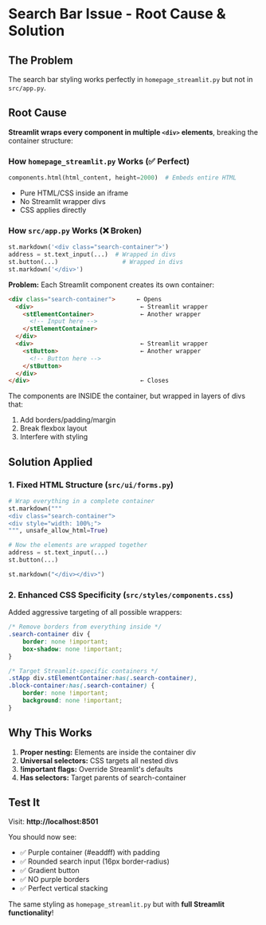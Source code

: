 # Search Bar Issue - Root Cause & Solution

## The Problem

The search bar styling works perfectly in `homepage_streamlit.py` but not in `src/app.py`.

## Root Cause

**Streamlit wraps every component in multiple `<div>` elements**, breaking the container structure:

### How `homepage_streamlit.py` Works (✅ Perfect)
```python
components.html(html_content, height=2000)  # Embeds entire HTML
```
- Pure HTML/CSS inside an iframe
- No Streamlit wrapper divs
- CSS applies directly

### How `src/app.py` Works (❌ Broken)
```python
st.markdown('<div class="search-container">')
address = st.text_input(...)  # Wrapped in divs
st.button(...)                  # Wrapped in divs
st.markdown('</div>')
```

**Problem:** Each Streamlit component creates its own container:
```html
<div class="search-container">      ← Opens
  <div>                              ← Streamlit wrapper
    <stElementContainer>             ← Another wrapper
      <!-- Input here -->
    </stElementContainer>
  </div>
  <div>                              ← Streamlit wrapper
    <stButton>                       ← Another wrapper
      <!-- Button here -->
    </stButton>
  </div>
</div>                               ← Closes
```

The components are INSIDE the container, but wrapped in layers of divs that:
1. Add borders/padding/margin
2. Break flexbox layout
3. Interfere with styling

## Solution Applied

### 1. Fixed HTML Structure (`src/ui/forms.py`)
```python
# Wrap everything in a complete container
st.markdown("""
<div class="search-container">
<div style="width: 100%;">
""", unsafe_allow_html=True)

# Now the elements are wrapped together
address = st.text_input(...)
st.button(...)

st.markdown("</div></div>")
```

### 2. Enhanced CSS Specificity (`src/styles/components.css`)
Added aggressive targeting of all possible wrappers:
```css
/* Remove borders from everything inside */
.search-container div {
    border: none !important;
    box-shadow: none !important;
}

/* Target Streamlit-specific containers */
.stApp div.stElementContainer:has(.search-container),
.block-container:has(.search-container) {
    border: none !important;
    background: none !important;
}
```

## Why This Works

1. **Proper nesting:** Elements are inside the container div
2. **Universal selectors:** CSS targets all nested divs
3. **!important flags:** Override Streamlit's defaults
4. **Has selectors:** Target parents of search-container

## Test It

Visit: **http://localhost:8501**

You should now see:
- ✅ Purple container (#eaddff) with padding
- ✅ Rounded search input (16px border-radius)
- ✅ Gradient button
- ✅ NO purple borders
- ✅ Perfect vertical stacking

The same styling as `homepage_streamlit.py` but with **full Streamlit functionality**!




